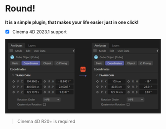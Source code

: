 # Round! 
**It is a simple plugin, that makes your life easier just in one click!**  
- [x] Cinema 4D 2023.1 support    

![Demo](res/round_pic.jpg)
> Cinema 4D R20+ is required  
